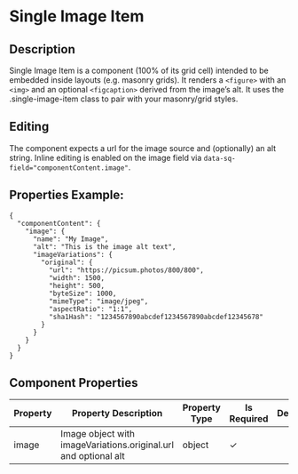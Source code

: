 # Single Image Item

## Description

Single Image Item is a component (100% of its grid cell) intended to be embedded inside layouts (e.g. masonry grids). It renders a `<figure>` with an `<img>` and an optional `<figcaption>` derived from the image’s alt. It uses the .single-image-item class to pair with your masonry/grid styles.

## Editing

The component expects a url for the image source and (optionally) an alt string. Inline editing is enabled on the image field via `data-sq-field="componentContent.image"`.

## Properties Example:

```
{
  "componentContent": {
    "image": {
      "name": "My Image",
      "alt": "This is the image alt text",
      "imageVariations": {
        "original": {
          "url": "https://picsum.photos/800/800",
          "width": 1500,
          "height": 500,
          "byteSize": 1000,
          "mimeType": "image/jpeg",
          "aspectRatio": "1:1",
          "sha1Hash": "1234567890abcdef1234567890abcdef12345678"
        }
      }
    }
  }
}

```

## Component Properties

| Property | Property Description                                            | Property Type | Is Required | Default |
| -------- | --------------------------------------------------------------- | ------------- | ----------- | ------- |
| image    | Image object with imageVariations.original.url and optional alt | object        | ✓           |         |
